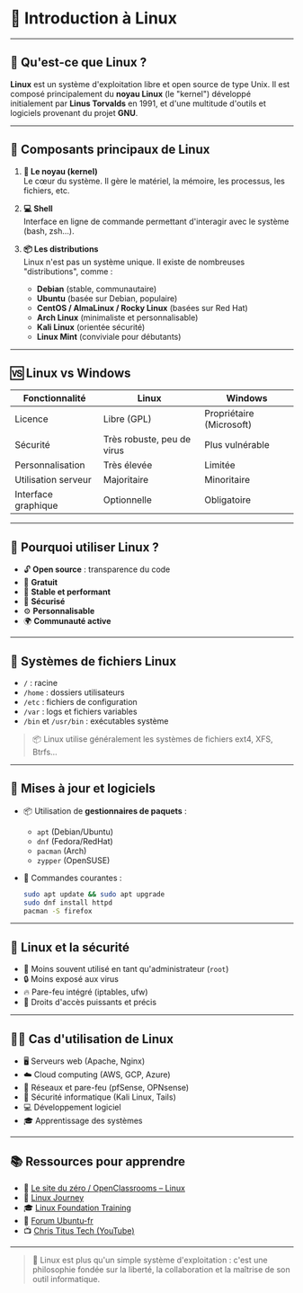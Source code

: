 # 🐧 Introduction à Linux

---

## 📌 Qu'est-ce que Linux ?

**Linux** est un système d'exploitation libre et open source de type Unix. Il est composé principalement du **noyau Linux** (le "kernel") développé initialement par **Linus Torvalds** en 1991, et d'une multitude d'outils et logiciels provenant du projet **GNU**.

---

## 🧱 Composants principaux de Linux

1. **🔧 Le noyau (kernel)**  
   Le cœur du système. Il gère le matériel, la mémoire, les processus, les fichiers, etc.

2. **💻 Shell**  
   Interface en ligne de commande permettant d'interagir avec le système (bash, zsh…).

3. **📦 Les distributions**  
   Linux n'est pas un système unique. Il existe de nombreuses "distributions", comme :
   - **Debian** (stable, communautaire)
   - **Ubuntu** (basée sur Debian, populaire)
   - **CentOS / AlmaLinux / Rocky Linux** (basées sur Red Hat)
   - **Arch Linux** (minimaliste et personnalisable)
   - **Kali Linux** (orientée sécurité)
   - **Linux Mint** (conviviale pour débutants)

---

## 🆚 Linux vs Windows

| Fonctionnalité         | Linux                            | Windows                      |
|------------------------|----------------------------------|------------------------------|
| Licence                | Libre (GPL)                      | Propriétaire (Microsoft)     |
| Sécurité               | Très robuste, peu de virus       | Plus vulnérable              |
| Personnalisation       | Très élevée                      | Limitée                      |
| Utilisation serveur    | Majoritaire                      | Minoritaire                  |
| Interface graphique    | Optionnelle                      | Obligatoire                  |

---

## 🧠 Pourquoi utiliser Linux ?

- 🔓 **Open source** : transparence du code
- 💸 **Gratuit**
- 💪 **Stable et performant**
- 🔐 **Sécurisé**
- ⚙️ **Personnalisable**
- 🌍 **Communauté active**

---

## 📁 Systèmes de fichiers Linux

- `/` : racine
- `/home` : dossiers utilisateurs
- `/etc` : fichiers de configuration
- `/var` : logs et fichiers variables
- `/bin` et `/usr/bin` : exécutables système

> 📦 Linux utilise généralement les systèmes de fichiers ext4, XFS, Btrfs…

---

## 🔄 Mises à jour et logiciels

- 📦 Utilisation de **gestionnaires de paquets** :
  - `apt` (Debian/Ubuntu)
  - `dnf` (Fedora/RedHat)
  - `pacman` (Arch)
  - `zypper` (OpenSUSE)

- 🎯 Commandes courantes :
  ```bash
  sudo apt update && sudo apt upgrade
  sudo dnf install httpd
  pacman -S firefox
  ```

---

## 🔐 Linux et la sécurité

- 👤 Moins souvent utilisé en tant qu'administrateur (`root`)
- 🔒 Moins exposé aux virus
- 🔥 Pare-feu intégré (iptables, ufw)
- 📁 Droits d'accès puissants et précis

---

## 🧑‍💻 Cas d'utilisation de Linux

- 🖥️ Serveurs web (Apache, Nginx)
- ☁️ Cloud computing (AWS, GCP, Azure)
- 📡 Réseaux et pare-feu (pfSense, OPNsense)
- 🔐 Sécurité informatique (Kali Linux, Tails)
- 💻 Développement logiciel
- 🎓 Apprentissage des systèmes

---

## 📚 Ressources pour apprendre

- 📘 [Le site du zéro / OpenClassrooms – Linux](https://openclassrooms.com/fr/courses/43538-reprenez-le-controle-a-laide-de-linux)
- 📗 [Linux Journey](https://linuxjourney.com/)
- 🎓 [Linux Foundation Training](https://training.linuxfoundation.org/)
- 💬 [Forum Ubuntu-fr](https://forum.ubuntu-fr.org/)
- 📺 [Chris Titus Tech (YouTube)](https://www.youtube.com/c/ChrisTitusTech)

---

> 🧠 Linux est plus qu'un simple système d'exploitation : c'est une philosophie fondée sur la liberté, la collaboration et la maîtrise de son outil informatique.